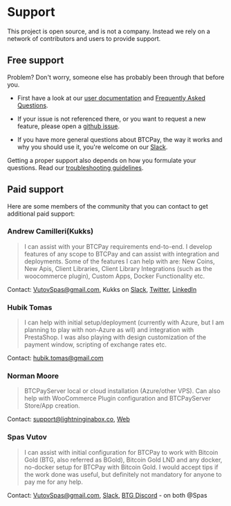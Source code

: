 # Support

This project is open source, and is not a company. Instead we rely on a network of contributors and users to provide support.

## Free support

Problem? Don't worry, someone else has probably been through that before you. 

* First have a look at our [user documentation](README.md) and [Frequently Asked Questions](/FAQ/readme.md).

* If your issue is not referenced there, or you want to request a new feature, please open a [github issue](https://github.com/btcpayserver/btcpayserver/issues).
 
* If you have more general questions about BTCPay, the way it works and why you should use it, you're welcome on our [Slack](http://slack.btcpayserver.org/).

Getting a proper support also depends on how you formulate your questions. Read our [troubleshooting guidelines](Troubleshooting.md).  

## Paid support

Here are some members of the community that you can contact to get additional paid support:

### Andrew Camilleri(Kukks)

> I can assist with your BTCPay requirements end-to-end. I develop features of any scope to BTCPay and can assist with integration and deployments. Some of the features I can help with are: New Coins, New Apis, Client Libraries, Client Library Integrations (such as the woocommerce plugin), Custom Apps, Docker Functionality etc.

Contact: VutovSpas@gmail.com, Kukks on [Slack](http://slack.btcpayserver.org/), [Twitter](https://twitter.com/MrKukks), [LinkedIn](https://www.linkedin.com/in/camilleriandrew/)

### Hubik Tomas

> I can help with initial setup/deployment (currently with Azure, but I am planning to play with non-Azure as wll) and integration with PrestaShop. I was also playing with design customization of the payment window, scripting of exchange rates etc.

Contact: hubik.tomas@gmail.com

### Norman Moore

> BTCPayServer local or cloud installation (Azure/other VPS).  Can also help with WooCommerce Plugin configuration and BTCPayServer Store/App creation.  

Contact: support@lightninginabox.co, [Web](https://lightninginabox.co)

### Spas Vutov

> I can assist with initial configuration for BTCPay to work with Bitcoin Gold (BTG, also referred as BGold), Bitcoin Gold LND and any docker, no-docker setup for BTCPay with Bitcoin Gold. I would accept tips if the work done was useful, but definitely not mandatory for anyone to pay me for any help.

Contact: VutovSpas@gmail.com, [Slack](http://slack.btcpayserver.org/), [BTG Discord](https://forum.bitcoingold.org/t/btg-discord-invite/138) - on both @Spas
